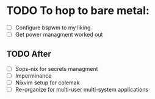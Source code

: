 # TODO To hop to bare metal:
- [ ] Configure bspwm to my liking
- [ ] Get power managment worked out
## TODO After
- [ ] Sops-nix for secrets managment
- [ ] Imperminance 
- [ ] Nixvim setup for colemak
- [ ] Re-organize for multi-user multi-system applications
